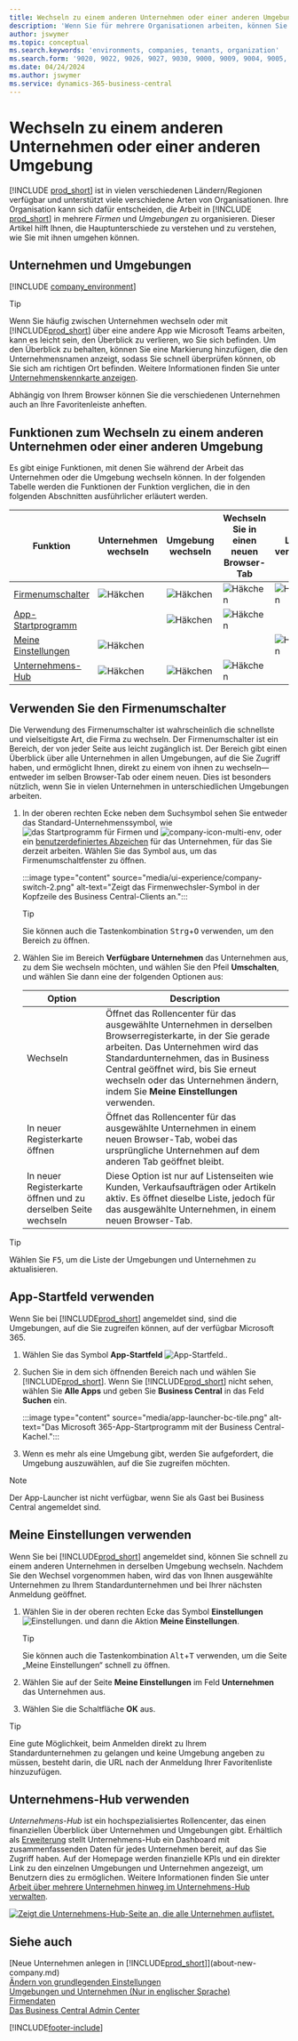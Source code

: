```yaml
---
title: Wechseln zu einem anderen Unternehmen oder einer anderen Umgebung
description: 'Wenn Sie für mehrere Organisationen arbeiten, können Sie schnell zwischen den Umgebungen und Unternehmen wechseln.'
author: jswymer
ms.topic: conceptual
ms.search.keywords: 'environments, companies, tenants, organization'
ms.search.form: '9020, 9022, 9026, 9027, 9030, 9000, 9009, 9004, 9005, 9024, 9006, 9007, 9010, 9016, 9017'
ms.date: 04/24/2024
ms.author: jswymer
ms.service: dynamics-365-business-central
---
```


# <a name="switching-to-another-company-or-environment"></a>Wechseln zu einem anderen Unternehmen oder einer anderen Umgebung

[!INCLUDE [prod_short](includes/prod_short.md)] ist in vielen verschiedenen Ländern/Regionen verfügbar und unterstützt viele verschiedene Arten von Organisationen. Ihre Organisation kann sich dafür entscheiden, die Arbeit in [!INCLUDE [prod_short](includes/prod_short.md)] in mehrere *Firmen* und *Umgebungen* zu organisieren. Dieser Artikel hilft Ihnen, die Hauptunterschiede zu verstehen und zu verstehen, wie Sie mit ihnen umgehen können.

## <a name="about-companies-and-environments"></a>Unternehmen und Umgebungen

[!INCLUDE [company_environment](includes/company_environment.md)]

> [!TIP]
> Wenn Sie häufig zwischen Unternehmen wechseln oder mit [!INCLUDE[prod_short](includes/prod_short.md)] über eine andere App wie Microsoft Teams arbeiten, kann es leicht sein, den Überblick zu verlieren, wo Sie sich befinden. Um den Überblick zu behalten, können Sie eine Markierung hinzufügen, die den Unternehmensnamen anzeigt, sodass Sie schnell überprüfen können, ob Sie sich am richtigen Ort befinden. Weitere Informationen finden Sie unter [Unternehmenskennkarte anzeigen](admin-company-information.md#badge).
> 
> Abhängig von Ihrem Browser können Sie die verschiedenen Unternehmen auch an Ihre Favoritenleiste anheften.  

<!--
[!INCLUDE [about-ui-learn](includes/about-ui-learn.md)]-->

## <a name="features-for-switching-company-or-environment"></a>Funktionen zum Wechseln zu einem anderen Unternehmen oder einer anderen Umgebung

Es gibt einige Funktionen, mit denen Sie während der Arbeit das Unternehmen oder die Umgebung wechseln können. In der folgenden Tabelle werden die Funktionen der Funktion verglichen, die in den folgenden Abschnitten ausführlicher erläutert werden.

|Funktion|Unternehmen wechseln|Umgebung wechseln|Wechseln Sie in einen neuen Browser-Tab| Lokal verfügbar|
|-------|--------------|------------------|-------------------------|----------------------|
|[Firmenumschalter](#use-the-company-switcher)|![Häkchen](media/check.png "Aktivieren")|![Häkchen](media/check.png "Aktivieren")|![Häkchen](media/check.png "Aktivieren")|![Häkchen](media/check.png "Aktivieren")|
|[App-Startprogramm](#use-the-app-launcher)||![Häkchen](media/check.png "Aktivieren")|![Häkchen](media/check.png "Aktivieren")||
|[Meine Einstellungen](#use-my-settings)|![Häkchen](media/check.png "Aktivieren")|||![Häkchen](media/check.png "Aktivieren")|
|[Unternehmens-Hub](#use-company-hub)|![Häkchen](media/check.png "Aktivieren")|![Häkchen](media/check.png "Aktivieren")|![Häkchen](media/check.png "Aktivieren")||

## <a name="use-the-company-switcher"></a>Verwenden Sie den Firmenumschalter

Die Verwendung des Firmenumschalter ist wahrscheinlich die schnellste und vielseitigste Art, die Firma zu wechseln. Der Firmenumschalter ist ein Bereich, der von jeder Seite aus leicht zugänglich ist. Der Bereich gibt einen Überblick über alle Unternehmen in allen Umgebungen, auf die Sie Zugriff haben, und ermöglicht Ihnen, direkt zu einem von ihnen zu wechseln&mdash; entweder im selben Browser-Tab oder einem neuen. Dies ist besonders nützlich, wenn Sie in vielen Unternehmen in unterschiedlichen Umgebungen arbeiten.

1. In der oberen rechten Ecke neben dem Suchsymbol sehen Sie entweder das Standard-Unternehmenssymbol, wie ![das Startprogramm für Firmen](media/ui-experience/company-icon.png "Zeigt das Symbol des Firmenumschalters an, das verwendet wird, wenn eine einzelne Umgebung vorhanden ist") und ![company-icon-multi-env](media/ui-experience/company-icon-multi-env.png "Zeigt das Symbol des Firmenumschalters an, das verwendet wird, wenn mehrere Umgebungen vorhanden sind"), oder ein [benutzerdefiniertes Abzeichen](admin-company-information.md#badge) für das Unternehmen, für das Sie derzeit arbeiten. Wählen Sie das Symbol aus, um das Firmenumschaltfenster zu öffnen.

   :::image type="content" source="media/ui-experience/company-switch-2.png" alt-text="Zeigt das Firmenwechsler-Symbol in der Kopfzeile des Business Central-Clients an.":::  

   > [!TIP]
   > Sie können auch die Tastenkombination <kbd>Strg</kbd>+<kbd>O</kbd> verwenden, um den Bereich zu öffnen.
2. Wählen Sie im Bereich **Verfügbare Unternehmen** das Unternehmen aus, zu dem Sie wechseln möchten, und wählen Sie den Pfeil **Umschalten**, und wählen Sie dann eine der folgenden Optionen aus:

   |Option|Description|
   |------|-----------|
   |Wechseln|Öffnet das Rollencenter für das ausgewählte Unternehmen in derselben Browserregisterkarte, in der Sie gerade arbeiten. Das Unternehmen wird das Standardunternehmen, das in Business Central geöffnet wird, bis Sie erneut wechseln oder das Unternehmen ändern, indem Sie **Meine Einstellungen** verwenden. |
   |In neuer Registerkarte öffnen|Öffnet das Rollencenter für das ausgewählte Unternehmen in einem neuen Browser-Tab, wobei das ursprüngliche Unternehmen auf dem anderen Tab geöffnet bleibt.|
   |In neuer Registerkarte öffnen und zu derselben Seite wechseln|Diese Option ist nur auf Listenseiten wie Kunden, Verkaufsaufträgen oder Artikeln aktiv. Es öffnet dieselbe Liste, jedoch für das ausgewählte Unternehmen, in einem neuen Browser-Tab. |

> [!TIP]
> Wählen Sie <kbd>F5</kbd>, um die Liste der Umgebungen und Unternehmen zu aktualisieren.

## <a name="use-the-app-launcher"></a>App-Startfeld verwenden

Wenn Sie bei [!INCLUDE[prod_short](includes/prod_short.md)] angemeldet sind, sind die Umgebungen, auf die Sie zugreifen können, auf der verfügbar Microsoft 365.  

1. Wählen Sie das Symbol **App-Startfeld** ![App-Startfeld.](media/app-launcher-icon.png "Das App-Startfeld bietet Zugriff auf weitere Funktionen.").
2. Suchen Sie in dem sich öffnenden Bereich nach und wählen Sie [!INCLUDE[prod_short](includes/prod_short.md)]. Wenn Sie [!INCLUDE[prod_short](includes/prod_short.md)] nicht sehen, wählen Sie **Alle Apps** und geben Sie **Business Central** in das Feld **Suchen** ein.

   :::image type="content" source="media/app-launcher-bc-tile.png" alt-text="Das Microsoft 365-App-Startprogramm mit der Business Central-Kachel.":::  

3. Wenn es mehr als eine Umgebung gibt, werden Sie aufgefordert, die Umgebung auszuwählen, auf die Sie zugreifen möchten.

> [!NOTE]
> Der App-Launcher ist nicht verfügbar, wenn Sie als Gast bei Business Central angemeldet sind.

<!--
The following image shows tiles for accessing production and sandbox environments on the Dynamics 365 Home page.

:::image type="content" source="media/app-picker-environments.png" alt-text="The Dynamics 365 Home page showing production and sandbox environments.":::
-->
## <a name="use-my-settings"></a>Meine Einstellungen verwenden

Wenn Sie bei [!INCLUDE[prod_short](includes/prod_short.md)] angemeldet sind, können Sie schnell zu einem anderen Unternehmen in derselben Umgebung wechseln. Nachdem Sie den Wechsel vorgenommen haben, wird das von Ihnen ausgewählte Unternehmen zu Ihrem Standardunternehmen und bei Ihrer nächsten Anmeldung geöffnet.

1. Wählen Sie in der oberen rechten Ecke das Symbol **Einstellungen** ![Einstellungen.](media/ui-experience/settings_icon_small.png "Einstellungssymbol für Rollencenter") und dann die Aktion **Meine Einstellungen**.

    > [!TIP]
    > Sie können auch die Tastenkombination <kbd>Alt</kbd>+<kbd>T</kbd> verwenden, um die Seite „Meine Einstellungen“ schnell zu öffnen.

2. Wählen Sie auf der Seite **Meine Einstellungen** im Feld **Unternehmen** das Unternehmen aus.  
3. Wählen Sie die Schaltfläche **OK** aus.

> [!TIP]
> Eine gute Möglichkeit, beim Anmelden direkt zu Ihrem Standardunternehmen zu gelangen und keine Umgebung angeben zu müssen, besteht darin, die URL nach der Anmeldung Ihrer Favoritenliste hinzuzufügen.

## <a name="use-company-hub"></a>Unternehmens-Hub verwenden

*Unternehmens-Hub* ist ein hochspezialisiertes Rollencenter, das einen finanziellen Überblick über Unternehmen und Umgebungen gibt. Erhältlich als [Erweiterung](ui-extensions-company-hub.md) stellt Unternehmens-Hub ein Dashboard mit zusammenfassenden Daten für jedes Unternehmen bereit, auf das Sie Zugriff haben. Auf der Homepage werden finanzielle KPIs und ein direkter Link zu den einzelnen Umgebungen und Unternehmen angezeigt, um Benutzern dies zu ermöglichen. Weitere Informationen finden Sie unter [Arbeit über mehrere Unternehmen hinweg im Unternehmens-Hub verwalten](company-hub.md).

[![Zeigt die Unternehmens-Hub-Seite an, die alle Unternehmen auflistet.](media/company-hub.png)](media/company-hub.png#lightbox)  

## <a name="see-also"></a>Siehe auch

[Neue Unternehmen anlegen in [!INCLUDE[prod_short](includes/prod_short.md)]](about-new-company.md)  
[Ändern von grundlegenden Einstellungen](ui-change-basic-settings.md)  
[Umgebungen und Unternehmen (Nur in englischer Sprache)](/dynamics365/business-central/dev-itpro/administration/tenant-environment-topology)  
[Firmendaten](admin-company-information.md)  
[Das Business Central Admin Center](/dynamics365/business-central/dev-itpro/administration/tenant-admin-center)  

[!INCLUDE[footer-include](includes/footer-banner.md)]
